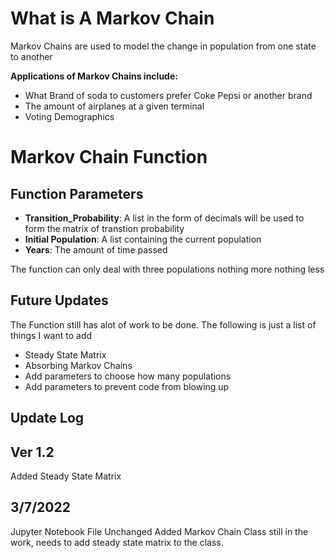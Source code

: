 # What is A Markov Chain 
Markov Chains are used to model the change in population from one state to another

**Applications of Markov Chains include:**
- What Brand of soda to customers prefer Coke Pepsi or another brand
- The amount of airplanes at a given terminal 
- Voting Demographics 

# Markov Chain Function 
## Function Parameters
- **Transition_Probability**: A list in the form of decimals will be used to form the matrix of transtion probability
- **Initial Population**: A list containing the current population 
- **Years**: The amount of time passed

The function can only deal with three populations nothing more nothing less

## Future Updates
The Function still has alot of work to be done. The following is just a list of things I want to add
- Steady State Matrix 
- Absorbing Markov Chains 
- Add parameters to choose how many populations
- Add parameters to prevent code from blowing up

## Update Log 
## Ver 1.2 
Added Steady State Matrix 
## 3/7/2022
Jupyter Notebook File Unchanged 
Added Markov Chain Class still in the work, needs to add steady state matrix to the class. 
